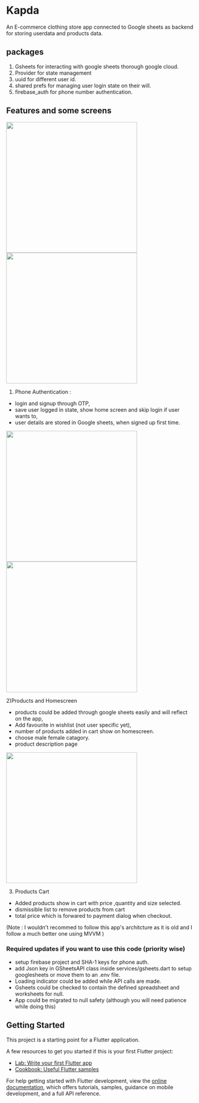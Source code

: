 # Kapda

An E-commerce clothing store app connected to Google sheets as backend for storing userdata and products data.

## packages 

1. Gsheets for interacting with google sheets thorough google cloud.
2. Provider for state management
3. uuid for different user id.
4. shared prefs for managing user login state on their will. 
5. firebase_auth for phone number authentication.

## Features and some screens 

<img src="https://github.com/Noob-2-pro/kapda-app/blob/main/app_screenshots/login_screen.png" width="350">   <img src="https://github.com/Noob-2-pro/kapda-app/blob/main/app_screenshots/otp_with_error.png" width="350">


1) Phone Authentication :
- login and signup through OTP,
- save user logged in state, show home screen and skip login if user wants to,
- user details are stored in Google sheets, when signed up first time.

<img src="https://github.com/Noob-2-pro/kapda-app/blob/main/app_screenshots/home.png" width="350">    <img src="https://github.com/Noob-2-pro/kapda-app/blob/main/app_screenshots/product_description.png" width="350">

2)Products and Homescreen
- products could be added through google sheets easily and will reflect on the app,
- Add favourite in wishlist (not user specific yet),
- number of products added in cart  show on homescreen.
- choose male female catagory.
- product description page

<img src="https://github.com/Noob-2-pro/kapda-app/blob/main/app_screenshots/cart.png" width="350">

3) Products Cart
- Added products show in cart with price ,quantity and size selected.
- dismissible list to remove products from cart
- total price which is forwared to payment dialog when checkout.

(Note : I wouldn't recommed to follow this app's architcture as it is old and I follow a much better one using MVVM )

### Required updates if you want to use this code (priority wise)

- setup firebase project and SHA-1 keys for phone auth.
- add Json key in GSheetsAPI class inside services/gsheets.dart to setup googlesheets or move them to an .env file.
- Loading indicator could be added while API calls are made.
- Gsheets could be checked to contain the defined spreadsheet and worksheets for null.
- App could be migrated to null safety (although you will need patience while doing this)

## Getting Started

This project is a starting point for a Flutter application.

A few resources to get you started if this is your first Flutter project:

- [Lab: Write your first Flutter app](https://docs.flutter.dev/get-started/codelab)
- [Cookbook: Useful Flutter samples](https://docs.flutter.dev/cookbook)

For help getting started with Flutter development, view the
[online documentation](https://docs.flutter.dev/), which offers tutorials,
samples, guidance on mobile development, and a full API reference.
